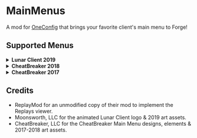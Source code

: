 # MainMenus
A mod for [OneConfig](https://github.com/Polyfrost/OneConfig) that brings your favorite client's main menu to Forge!

## Supported Menus
<details>
  <summary><strong>Lunar Client 2019</strong></summary>

![2023-02-04_20 15 40](https://user-images.githubusercontent.com/96212795/216796584-a3b38fe7-8422-43b7-8f93-e27347adb513.png)
</details>

<details>
  <summary><strong>CheatBreaker 2018</strong></summary>

![2023-02-04_20 16 09](https://user-images.githubusercontent.com/96212795/216796635-c9efd8f0-be6e-412e-ab97-e4149ba6cead.png)

</details>

<details>
  <summary><strong>CheatBreaker 2017</strong></summary>

![2023-02-04_20 15 59](https://user-images.githubusercontent.com/96212795/216796615-82d1daa0-eba1-41be-a2f5-f687ce087df8.png)

</details>

## Credits
- ReplayMod for an unmodified copy of their mod to implement the Replays viewer.
- Moonsworth, LLC for the animated Lunar Client logo & 2019 art assets.
- CheatBreaker, LLC for the CheatBreaker Main Menu designs, elements & 2017-2018 art assets.

